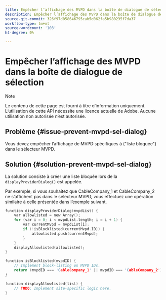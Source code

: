 ```yaml
---
title: Empêcher l’affichage des MVPD dans la boîte de dialogue de sélection
description: Empêcher l’affichage des MVPD dans la boîte de dialogue de sélection
source-git-commit: 326f97d058646795cab5d062fa5b980235f7da37
workflow-type: tm+mt
source-wordcount: '103'
ht-degree: 0%

---
```



# Empêcher l’affichage des MVPD dans la boîte de dialogue de sélection

>[!NOTE]
>
>Le contenu de cette page est fourni à titre d’information uniquement. L’utilisation de cette API nécessite une licence actuelle de Adobe. Aucune utilisation non autorisée n’est autorisée.

## Problème {#issue-prevent-mvpd-sel-dialog}

Vous devez empêcher l’affichage de MVPD spécifiques à (&quot;liste bloquée&quot;) dans le sélecteur MVPD.


## Solution {#solution-prevent-mvpd-sel-dialog}

La solution consiste à créer une liste bloquée lors de la `displayProviderDialog()` est appelée.

Par exemple, si vous souhaitez que CableCompany_1 et CableCompany_2 ne s’affichent pas dans le sélecteur MVPD, vous effectuez une opération similaire à celle présentée dans l’exemple suivant.

```C
function displayProviderDialog(mvpdList) {
    var allowlisted = new Array();
    for (var i = 0; i < mvpdList.length; i = i + 1) {
        var currentMvpd = mvpdList[i];
        if (!isBlocklisted(currentMvpd.ID)) {
            allowlisted.push(currentMvpd);
        }
    }
    displayAllowlisted(allowlisted);
}

function isBlocklisted(mvpdID) {
    // Implement block-listing on MVPD IDs.
    return (mvpdID === 'CableCompany_1' || mvpdID === 'CableCompany_2');
}

function displayAllowlisted(list) {
    // TODO: Implement site-specific logic here.
} 
```

<!--
**Related Information**

* [Allow MVPDs in the Selection Dialog](/help/authentication/allow-mvpd-selectn-dialog.md)
* **Code samples**
* [Programmer integration guide](/help/authentication/programmer-integration-guide-overview.md)
-->